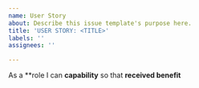 ```yaml
---
name: User Story
about: Describe this issue template's purpose here.
title: 'USER STORY: <TITLE>'
labels: ''
assignees: ''

---
```


As a **role I can **capability** so that **received benefit**
